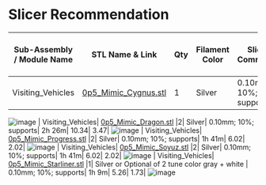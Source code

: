 # Slicer Recommendation 

|  **Sub-Assembly / Module Name** | **STL Name & Link** | **Qty** | **Filament Color** | **Slicer Comments** | **Approx Print Time [h:mm]** | **Approx Filament Used [g]** | **Approx Filament Used [m]** |
| ---- | --- | --- | --- | --- | --- | --- | --- |
| Visiting_Vehicles| [0p5_Mimic_Cygnus.stl](https://github.com/ISS-Mimic/Mimic/blob/main/EXTRAs/Mini/3D_Printing/Visiting_Vehicles/0p5_Mimic_Cygnus.stl) |1| Silver| 0.10mm; 10%; supports| 1h 24m| 4.63| 1.55| 
![image](https://github.com/ISS-Mimic/Mimic/assets/58833710/e5c61a44-516a-4c9b-9b13-7d98f8a70f5b)
| Visiting_Vehicles| [0p5_Mimic_Dragon.stl](https://github.com/ISS-Mimic/Mimic/blob/main/EXTRAs/Mini/3D_Printing/Visiting_Vehicles/0p5_Mimic_Dragon.stl) |2| Silver| 0.10mm; 10%; supports| 2h 26m| 10.34| 3.47| 
![image](https://github.com/ISS-Mimic/Mimic/assets/58833710/9d257823-4ecc-438f-924c-7c0d6b406850)
| Visiting_Vehicles| [0p5_Mimic_Progress.stl](https://github.com/ISS-Mimic/Mimic/blob/main/EXTRAs/Mini/3D_Printing/Visiting_Vehicles/0p5_Mimic_Progress.stl) |2| Silver| 0.10mm; 10%; supports| 1h 41m| 6.02| 2.02| 
![image](https://github.com/ISS-Mimic/Mimic/assets/58833710/4b74865a-5d4b-4bf7-9fe9-19616447a384)
| Visiting_Vehicles| [0p5_Mimic_Soyuz.stl](https://github.com/ISS-Mimic/Mimic/blob/main/EXTRAs/Mini/3D_Printing/Visiting_Vehicles/0p5_Mimic_Soyuz.stl) |2| Silver| 0.10mm; 10%; supports| 1h 41m| 6.02| 2.02| 
![image](https://github.com/ISS-Mimic/Mimic/assets/58833710/decdc5a2-a206-477c-913c-3a1ad2eac4eb)
| Visiting_Vehicles| [0p5_Mimic_Starliner.stl](https://github.com/ISS-Mimic/Mimic/blob/main/EXTRAs/Mini/3D_Printing/Visiting_Vehicles/0p5_Mimic_Starliner.stl) |1| Silver or Optional of 2 tune color gray + white | 0.10mm; 10%; supports| 1h 9m| 5.26| 1.73| 
![image](https://github.com/ISS-Mimic/Mimic/assets/58833710/6d985faa-5ef0-4a39-b66a-34c529402edb)







